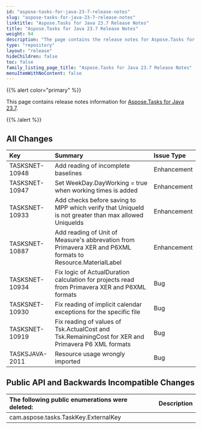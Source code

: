 ```yaml
---
id: "aspose-tasks-for-java-23-7-release-notes"
slug: "aspose-tasks-for-java-23-7-release-notes"
linktitle: "Aspose.Tasks for Java 23.7 Release Notes"
title: "Aspose.Tasks for Java 23.7 Release Notes"
weight: 94
description: "The page contains the release notes for Aspose.Tasks for Java 23.7."
type: "repository"
layout: "release"
hideChildren: false
toc: false
family_listing_page_title: "Aspose.Tasks for Java 23.7 Release Notes"
menuItemWithNoContent: false
---
```


{{% alert color="primary" %}} 

This page contains release notes information for [Aspose.Tasks for Java 23.7](https://downloads.aspose.com/tasks/java/23-7/).

{{% /alert %}}

## **All Changes**
|**Key**|**Summary**|**Issue Type**|
| :- | :- | :- |
| TASKSNET-10948 | Add reading of incomplete baselines | Enhancement |
| TASKSNET-10947 | Set  WeekDay.DayWorking = true when working times is added | Enhancement |
| TASKSNET-10933 | Add checks before saving to MPP which verify that UniqueId is not greater than max allowed UniqueIds | Enhancement |
| TASKSNET-10887 | Add reading of Unit of Measure's abbrevation from Primavera XER and P6XML formats to Resource.MaterialLabel | Enhancement |
| TASKSNET-10934 | Fix logic of ActualDuration calculation for projects read from Primavera XER and P6XML formats | Bug |
| TASKSNET-10930 | Fix reading of implicit calendar exceptions for the specific file | Bug |
| TASKSNET-10919 | Fix reading of values of Tsk.ActualCost and Tsk.RemainingCost for XER and Primavera P6 XML formats | Bug |
| TASKSJAVA-2011 | Resource usage wrongly imported | Bug |
## **Public API and Backwards Incompatible Changes**

|**The following public enumerations were deleted:**|**Description**|
| :- | :- |
| cam.aspose.tasks.TaskKey.ExternalKey |  |

